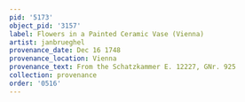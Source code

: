 ```yaml
---
pid: '5173'
object_pid: '3157'
label: Flowers in a Painted Ceramic Vase (Vienna)
artist: janbrueghel
provenance_date: Dec 16 1748
provenance_location: Vienna
provenance_text: From the Schatzkammer E. 12227, GNr. 925
collection: provenance
order: '0516'
---
```

